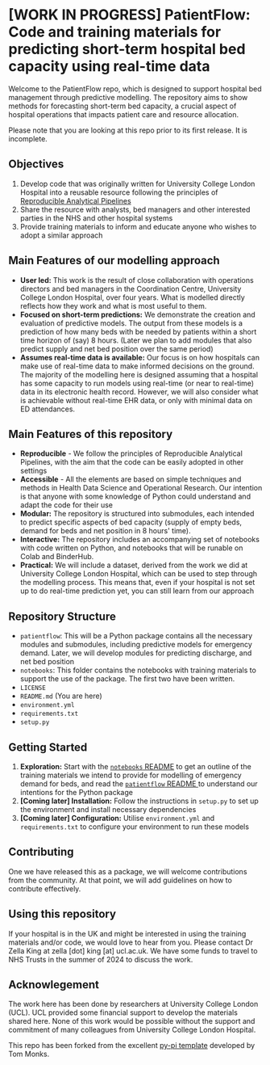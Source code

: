 # [WORK IN PROGRESS] PatientFlow: Code and training materials for predicting short-term hospital bed capacity using real-time data

Welcome to the PatientFlow repo, which is designed to support hospital bed management through predictive modelling. The repository aims to show methods for forecasting short-term bed capacity, a crucial aspect of hospital operations that impacts patient care and resource allocation.

Please note that you are looking at this repo prior to its first release. It is incomplete. 

## Objectives
1. Develop code that was originally written for University College London Hospital into a reusable resource following the principles of [Reproducible Analytical Pipelines](https://analysisfunction.civilservice.gov.uk/support/reproducible-analytical-pipelines/)
2. Share the resource with analysts, bed managers and other interested parties in the NHS and other hospital systems
3. Provide training materials to inform and educate anyone who wishes to adopt a similar approach

## Main Features of our modelling approach

- **User led:** This work is the result of close collaboration with operations directors and bed managers in the Coordination Centre, University College London Hospital, over four years. What is modelled directly reflects how they work and what is most useful to them.
- **Focused on short-term predictions:** We demonstrate the creation and evaluation of predictive models. The output from these models is a prediction of how many beds with be needed by patients within a short time horizon of (say) 8 hours. (Later we plan to add modules that also predict supply and net bed position over the same period)
- **Assumes real-time data is available:** Our focus is on how hospitals can make use of real-time data to make informed decisions on the ground. The majority of the modelling here is designed assuming that a hospital has some capacity to run models using real-time (or near to real-time) data in its electronic health record. However, we will also consider what is achievable without real-time EHR data, or only with minimal data on ED attendances.

## Main Features of this repository

- **Reproducible** - We follow the principles of Reproducible Analytical Pipelines, with the aim that the code can be easily adopted in other settings
- **Accessible** - All the elements are based on simple techniques and methods in Health Data Science and Operational Research. Our intention is that anyone with some knowledge of Python could understand and adapt the code for their use
- **Modular:** The repository is structured into submodules, each intended to predict specific aspects of bed capacity (supply of empty beds, demand for beds and net position in 8 hours' time).
- **Interactive:** The repository includes an accompanying set of notebooks with code written on Python, and notebooks that will be runable on Colab and BinderHub. 
- **Practical:** We will include a dataset, derived from the work we did at University College London Hospital, which can be used to step through the modelling process. This means that, even if your hospital is not set up to do real-time prediction yet, you can still learn from our approach 

## Repository Structure

- `patientflow`: This will be a Python package contains all the necessary modules and submodules, including predictive models for emergency demand. Later, we will develop modules for predicting discharge, and net bed position
- `notebooks`: This folder contains the notebooks with training materials to support the use of the package. The first two have been written.  
- `LICENSE`
- `README.md` (You are here)
- `environment.yml`
- `requirements.txt`
- `setup.py`

## Getting Started

1. **Exploration:** Start with the [`notebooks` README](/notebooks/README.md) to get an outline of the training materials we intend to provide for modelling of emergency demand for beds, and read the  [`patientflow` README ](/patientflow/README.md) to understand our intentions for the Python package
2. **[Coming later] Installation:** Follow the instructions in `setup.py` to set up the environment and install necessary dependencies
3. **[Coming later] Configuration:** Utilise `environment.yml` and `requirements.txt` to configure your environment to run these models

## Contributing

One we have released this as a package, we will welcome contributions from the community. At that point, we will add guidelines on how to contribute effectively.

## Using this repository

If your hospital is in the UK and might be interested in using the training materials and/or code, we would love to hear from you. Please contact Dr Zella King at zella [dot] king [at] ucl.ac.uk. We have some funds to travel to NHS Trusts in the summer of 2024 to discuss the work. 

## Acknowlegement

The work here has been done by researchers at University College London (UCL). UCL provided some financial support to develop the materials shared here. None of this work would be possible without the support and commitment of many colleagues from University College London Hospital.

This repo has been forked from the excellent [py-pi template](https://github.com/health-data-science-OR/pypi-template) developed by Tom Monks. 
